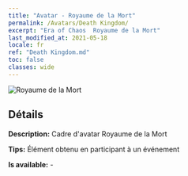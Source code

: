 ```yaml
---
title: "Avatar - Royaume de la Mort"
permalink: /Avatars/Death Kingdom/
excerpt: "Era of Chaos  Royaume de la Mort"
last_modified_at: 2021-05-18
locale: fr
ref: "Death Kingdom.md"
toc: false
classes: wide
---
```

 ![Royaume de la Mort](/images/a/avatarFrame_86.png)

## Détails

 **Description:** Cadre d'avatar Royaume de la Mort 

 **Tips:** Élément obtenu en participant à un événement 

 **Is available:**  - 

